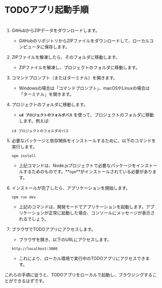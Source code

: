 # TODOアプリ起動手順
# 

1. GitHubからZIPデータをダウンロードします。
    - GitHubのリポジトリからZIPファイルをダウンロードして、ローカルコンピュータに保存します。
2. ZIPファイルを解凍したら、そのフォルダに移動します。
    - ZIPファイルを解凍し、プロジェクトのフォルダに移動します。
3. コマンドプロンプト（またはターミナル）を開きます。
    - Windowsの場合は「コマンドプロンプト」、macOSやLinuxの場合は「ターミナル」を開きます。
4. プロジェクトのフォルダに移動します。
    - **`cd プロジェクトのフォルダパス`** を使って、プロジェクトのフォルダに移動します。例えば:
    
    ```
    cd プロジェクトのフォルダのパス
    
    ```
    
5. 必要なパッケージと依存関係をインストールするために、以下のコマンドを実行します。
    
    ```
    npm install
    
    ```
    
    - 上記コマンドは、Node.jsプロジェクトで必要なパッケージをインストールするためのものです。**`npm`**がインストールされている必要があります。
6. インストールが完了したら、アプリケーションを開始します。
    
    ```
    npm run dev
    
    ```
    
    - 上記のコマンドは、開発モードでアプリケーションを起動します。アプリケーションが正常に起動した場合、コンソールにメッセージが表示されるでしょう。
7. ブラウザでTODOアプリにアクセスします。
    - ブラウザを開き、以下のURLにアクセスします。
    
    ```
    http://localhost:3000
    
    ```
    
    - これにより、ローカル環境で実行中のTODOアプリにアクセスできます。

これらの手順に従うと、TODOアプリをローカルで起動し、ブラウジングすることができるはずです。
